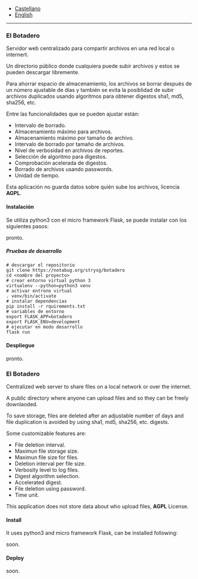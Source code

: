 * [Castellano](#es)
* [English](#en)
----
<h3 id="es">El Botadero</h3>

Servidor web centralizado para compartir archivos en una red local o internert.

Un directorio público donde cualquiera puede subir archivos y estos se pueden descargar libremente.

Para ahorrar espacio de almacenamiento, los archivos se borrar después de un número ajustable de días y también se evita la posiblidad de subir archivos duplicados usando algoritmos para obtener digestos sha1, md5, sha256, etc. 

Entre las funcionalidades que se pueden ajustar están:

* Intervalo de borrado.
* Almacenamiento máximo para archivos.
* Almacenamiento máximo por tamaño de archivo.
* Intervalo de borrado por tamaño de archivos.
* Nivel de verbosidad en archivos de reportes.
* Selección de algoritmo para digestos.
* Comprobación acelerada de digestos.
* Borrado de archivos usando passwords.
* Unidad de tiempo.

Esta aplicación no guarda datos sobre quién sube los archivos, licencia **AGPL**.

#### Instalación ####

Se utiliza python3 con el micro framework Flask, se puede instalar con los siguientes pasos:

pronto.

##### Pruebas de desarrollo #####

    # descargar el repositorio
    git clone https://notabug.org/strysg/botadero
	cd <nombre del proyecto>
	# crear entorno virtual python 3
	virtualenv --python=python3 venv
	# activar entrono virtual
	. venv/bin/activate
	# instalar dependencias
	pip install -r rquirements.txt
	# variables de entorno
	export FLASK_APP=botadero
	export FLASK_ENV=development
	# ejecutar en modo desarrollo
	flask run

#### Despliegue ####

pronto.

<h3 id="en">El Botadero</h3>

Centralized web server to share files on a local network or over the internet. 

A public directory where anyone can upload files and so they can be freely downlaoded.

To save storage, files are deleted after an adjustable number of days and file duplication is avoided by using sha1, md5, sha256, etc. digests.

Some customizable features are:

* File deletion interval.
* Maximun file storage size.
* Maximun file size for files.
* Deletion interval per file size.
* Verbosity level to log files.
* Digest algorithm selection.
* Accelerated digest.
* File deletion using password.
* Time unit.

This application does not store data about who upload files, **AGPL** License.

#### Install ####

It uses python3 and micro framework Flask, can be installed following:

soon.

#### Deploy ####

soon.

